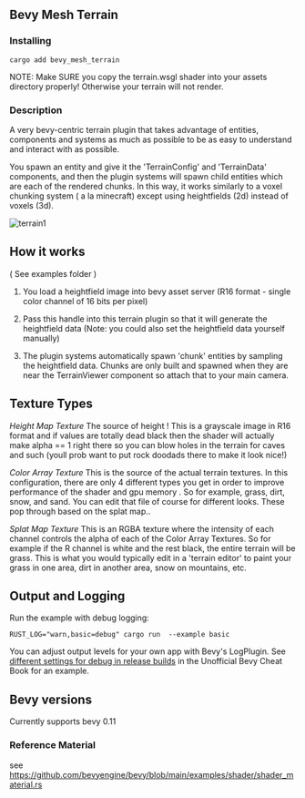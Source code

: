 
 ## Bevy Mesh Terrain


### Installing
```
cargo add bevy_mesh_terrain 
```


NOTE: Make SURE you copy the terrain.wsgl shader into your assets directory properly!  Otherwise your terrain will not render. 

 
### Description 

 A very bevy-centric terrain plugin that takes advantage of entities, components and systems as much as possible to be as easy to understand and interact with as possible. 
 
 You spawn an entity and give it the 'TerrainConfig' and 'TerrainData' components, and then the plugin systems will spawn child entities which are each of the rendered chunks. 
 In this way, it works similarly to a voxel chunking system ( a la minecraft) except using heightfields (2d) instead of voxels (3d). 
 

 ![terrain1](https://github.com/ethereumdegen/bevy_mesh_terrain/assets/6249263/cc4ed950-dd54-430f-a40e-dc1df76d303f)


  
 
 
 ## How it works 
 
 ( See examples folder )
 
 1. You load a heightfield image into bevy asset server (R16 format - single color channel of 16 bits per pixel) 
 
 2. Pass this handle into this terrain plugin so that it will generate the heightfield data (Note: you could also set the heightfield data yourself manually)
 
 3. The plugin systems automatically spawn 'chunk' entities by sampling the heightfield data.  Chunks are only built and spawned when they are near the TerrainViewer component so attach that to your main camera. 


## Texture Types 

*Height Map Texture*
The source of height ! This is a grayscale image in R16 format and if values are totally dead black then the shader will actually make alpha == 1 right there so you can blow holes in the terrain for caves and such (youll prob want to put rock doodads there to make it look nice!)

*Color Array Texture*
This is the source of the actual terrain textures. In this configuration, there are only 4 different types you get in order to improve performance of the shader and gpu memory . So for example, grass, dirt, snow, and sand. You can edit that file of course for different looks. These pop through based on the splat map..

*Splat Map Texture*
This is an RGBA texture where the intensity of each channel controls the alpha of each of the Color Array Textures. So for example if the R channel is white and the rest black, the entire terrain will be grass. This is what you would typically edit in a 'terrain editor' to paint your grass in one area, dirt in another area, snow on mountains, etc.


## Output and Logging

Run the example with debug logging:

```
RUST_LOG="warn,basic=debug" cargo run  --example basic
```

You can adjust output levels for your own app with Bevy's LogPlugin. See [different settings for debug in release builds](https://bevy-cheatbook.github.io/features/log.html#different-settings-for-debug-and-release-builds) in the Unofficial Bevy Cheat Book for an example.


## Bevy versions

Currently supports bevy 0.11  

 

### Reference Material 
see https://github.com/bevyengine/bevy/blob/main/examples/shader/shader_material.rs

 
 
 

